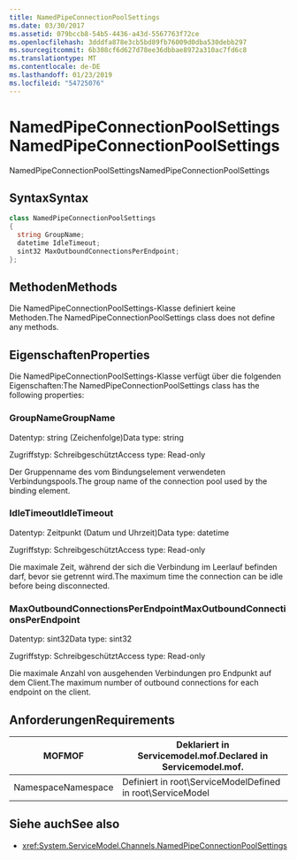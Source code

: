 ```yaml
---
title: NamedPipeConnectionPoolSettings
ms.date: 03/30/2017
ms.assetid: 079bccb8-54b5-4436-a43d-5567763f72ce
ms.openlocfilehash: 3dddfa878e3cb5bd89fb76009d0dba530debb297
ms.sourcegitcommit: 6b308cf6d627d78ee36dbbae8972a310ac7fd6c8
ms.translationtype: MT
ms.contentlocale: de-DE
ms.lasthandoff: 01/23/2019
ms.locfileid: "54725076"
---
```

# <a name="namedpipeconnectionpoolsettings"></a><span data-ttu-id="3d0ac-102">NamedPipeConnectionPoolSettings</span><span class="sxs-lookup"><span data-stu-id="3d0ac-102">NamedPipeConnectionPoolSettings</span></span>
<span data-ttu-id="3d0ac-103">NamedPipeConnectionPoolSettings</span><span class="sxs-lookup"><span data-stu-id="3d0ac-103">NamedPipeConnectionPoolSettings</span></span>  
  
## <a name="syntax"></a><span data-ttu-id="3d0ac-104">Syntax</span><span class="sxs-lookup"><span data-stu-id="3d0ac-104">Syntax</span></span>  
  
```csharp
class NamedPipeConnectionPoolSettings  
{  
  string GroupName;  
  datetime IdleTimeout;  
  sint32 MaxOutboundConnectionsPerEndpoint;  
};  
```  
  
## <a name="methods"></a><span data-ttu-id="3d0ac-105">Methoden</span><span class="sxs-lookup"><span data-stu-id="3d0ac-105">Methods</span></span>  
 <span data-ttu-id="3d0ac-106">Die NamedPipeConnectionPoolSettings-Klasse definiert keine Methoden.</span><span class="sxs-lookup"><span data-stu-id="3d0ac-106">The NamedPipeConnectionPoolSettings class does not define any methods.</span></span>  
  
## <a name="properties"></a><span data-ttu-id="3d0ac-107">Eigenschaften</span><span class="sxs-lookup"><span data-stu-id="3d0ac-107">Properties</span></span>  
 <span data-ttu-id="3d0ac-108">Die NamedPipeConnectionPoolSettings-Klasse verfügt über die folgenden Eigenschaften:</span><span class="sxs-lookup"><span data-stu-id="3d0ac-108">The NamedPipeConnectionPoolSettings class has the following properties:</span></span>  
  
### <a name="groupname"></a><span data-ttu-id="3d0ac-109">GroupName</span><span class="sxs-lookup"><span data-stu-id="3d0ac-109">GroupName</span></span>  
 <span data-ttu-id="3d0ac-110">Datentyp: string (Zeichenfolge)</span><span class="sxs-lookup"><span data-stu-id="3d0ac-110">Data type: string</span></span>  
  
 <span data-ttu-id="3d0ac-111">Zugriffstyp: Schreibgeschützt</span><span class="sxs-lookup"><span data-stu-id="3d0ac-111">Access type: Read-only</span></span>  
  
 <span data-ttu-id="3d0ac-112">Der Gruppenname des vom Bindungselement verwendeten Verbindungspools.</span><span class="sxs-lookup"><span data-stu-id="3d0ac-112">The group name of the connection pool used by the binding element.</span></span>  
  
### <a name="idletimeout"></a><span data-ttu-id="3d0ac-113">IdleTimeout</span><span class="sxs-lookup"><span data-stu-id="3d0ac-113">IdleTimeout</span></span>  
 <span data-ttu-id="3d0ac-114">Datentyp: Zeitpunkt (Datum und Uhrzeit)</span><span class="sxs-lookup"><span data-stu-id="3d0ac-114">Data type: datetime</span></span>  
  
 <span data-ttu-id="3d0ac-115">Zugriffstyp: Schreibgeschützt</span><span class="sxs-lookup"><span data-stu-id="3d0ac-115">Access type: Read-only</span></span>  
  
 <span data-ttu-id="3d0ac-116">Die maximale Zeit, während der sich die Verbindung im Leerlauf befinden darf, bevor sie getrennt wird.</span><span class="sxs-lookup"><span data-stu-id="3d0ac-116">The maximum time the connection can be idle before being disconnected.</span></span>  
  
### <a name="maxoutboundconnectionsperendpoint"></a><span data-ttu-id="3d0ac-117">MaxOutboundConnectionsPerEndpoint</span><span class="sxs-lookup"><span data-stu-id="3d0ac-117">MaxOutboundConnectionsPerEndpoint</span></span>  
 <span data-ttu-id="3d0ac-118">Datentyp: sint32</span><span class="sxs-lookup"><span data-stu-id="3d0ac-118">Data type: sint32</span></span>  
  
 <span data-ttu-id="3d0ac-119">Zugriffstyp: Schreibgeschützt</span><span class="sxs-lookup"><span data-stu-id="3d0ac-119">Access type: Read-only</span></span>  
  
 <span data-ttu-id="3d0ac-120">Die maximale Anzahl von ausgehenden Verbindungen pro Endpunkt auf dem Client.</span><span class="sxs-lookup"><span data-stu-id="3d0ac-120">The maximum number of outbound connections for each endpoint on the client.</span></span>  
  
## <a name="requirements"></a><span data-ttu-id="3d0ac-121">Anforderungen</span><span class="sxs-lookup"><span data-stu-id="3d0ac-121">Requirements</span></span>  
  
|<span data-ttu-id="3d0ac-122">MOF</span><span class="sxs-lookup"><span data-stu-id="3d0ac-122">MOF</span></span>|<span data-ttu-id="3d0ac-123">Deklariert in Servicemodel.mof.</span><span class="sxs-lookup"><span data-stu-id="3d0ac-123">Declared in Servicemodel.mof.</span></span>|  
|---------|-----------------------------------|  
|<span data-ttu-id="3d0ac-124">Namespace</span><span class="sxs-lookup"><span data-stu-id="3d0ac-124">Namespace</span></span>|<span data-ttu-id="3d0ac-125">Definiert in root\ServiceModel</span><span class="sxs-lookup"><span data-stu-id="3d0ac-125">Defined in root\ServiceModel</span></span>|  
  
## <a name="see-also"></a><span data-ttu-id="3d0ac-126">Siehe auch</span><span class="sxs-lookup"><span data-stu-id="3d0ac-126">See also</span></span>
- <xref:System.ServiceModel.Channels.NamedPipeConnectionPoolSettings>

